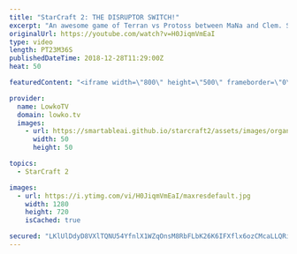 ```yaml
---
title: "StarCraft 2: THE DISRUPTOR SWITCH!"
excerpt: "An awesome game of Terran vs Protoss between MaNa and Clem. Subscribe for more videos: http://lowko.tv/youtube Battlecruiser games: https://youtu.be/l-bX-iu7AZ0  Rather than transitioning towards the much more common High Templar, MaNa decides to focus on Colossus and then lots of Disruptors. An awesome"
originalUrl: https://youtube.com/watch?v=H0JiqmVmEaI
type: video
length: PT23M36S
publishedDateTime: 2018-12-28T11:29:00Z
heat: 50

featuredContent: "<iframe width=\"800\" height=\"500\" frameborder=\"0\" src=\"https://www.youtube.com/embed/H0JiqmVmEaI\" allow=\"accelerometer; autoplay; encrypted-media; gyroscope; picture-in-picture\" allowfullscreen></iframe>"

provider:
  name: LowkoTV
  domain: lowko.tv
  images:
    - url: https://smartableai.github.io/starcraft2/assets/images/organizations/lowko.tv-50x50.jpg
      width: 50
      height: 50

topics:
  - StarCraft 2

images:
  - url: https://i.ytimg.com/vi/H0JiqmVmEaI/maxresdefault.jpg
    width: 1280
    height: 720
    isCached: true

secured: "LKlUlDdyD8VXlTQNU54YfnlX1WZqOnsM8RbFLbK26K6IFXflx6ozCMcaLLQRi7+aldhQcjATDgVHJ+O2s+dC7lb56mgE9Y3GWnj8ioL+HFmPMVw/HJwvMqPKhFIjHnIOLVD6MAtAEMOS1aR9ZAtG4IdtbuW0mOAV+74JFk/vuAMrlatukaiGXG2SXOQuIHDgPVLa4xCIcfAnWieSUvCvpWMOT6aaYoYGbF8+eW7FBMDSTpPZ5FNiuskW/md5W9yNUZsM/eCIeSU0tyf4IhvjQFu53/nFyNAlV3se6w+Q6vdtPHbrcvRXqG+Yvl/aKbw6YfagckNHLfRnWomlDw1hOOBBw2WbE0Ap7v3NStohrsRQ9J12oKZjcxYaxGUWttcyI85qnt9mwWfHSAJARRxLzxivZ9DLePgyRR/3NOVqj3Y=;c4KkjEHYyr9+9k6iGvAogA=="
---
```


